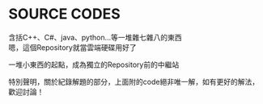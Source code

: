# SOURCE CODES
含括C++、C#、java、python...等一堆雜七雜八的東西 <br>
嗯，這個Repository就當雲端硬碟用好了

一堆小東西的起點，成為獨立的Repository前的中繼站


特別聲明，關於紀錄解題的部分，上面附的code絕非唯一解，如有更好的解法，歡迎討論！
